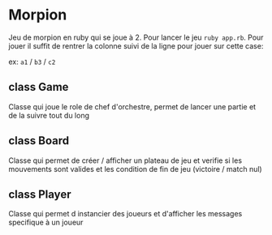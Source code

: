 # Morpion

Jeu de morpion en ruby qui se joue à 2.
Pour lancer le jeu `ruby app.rb`.
Pour jouer il suffit de rentrer la colonne suivi de la ligne pour jouer sur cette case:

ex: `a1` / `b3` / `c2`

## class Game

Classe qui joue le role de chef d'orchestre, permet de lancer une partie et de la suivre tout du long


## class Board

Classe qui permet de créer / afficher un plateau de jeu et verifie si les mouvements sont valides et les condition de fin de jeu (victoire / match nul)


## class Player

Classe qui permet d instancier des joueurs et d'afficher les messages specifique à un joueur 